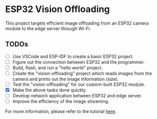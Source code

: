 # ESP32 Vision Offloading
This project targets efficient image offloading from an ESP32 camera module to the edge server through Wi-Fi.

## TODOs
- [ ] Use VSCode and ESP-IDF to create a basic ESP32 project.
- [ ] Figure out the connection between ESP32 and the programmer.
- [ ] Build, flash, and run a "hello world" project.
- [ ] Create the "vision-offloading" project which reads images from the camera and prints out the image information (size).
- [ ] Test the "vision-offloading" for our custom-built ESP32 module.
- [x] Make the above tasks done quickly.
- [ ] Develop network application between ESP32 and edge server.
- [ ] Improve the efficiency of the image streaming.

For more information, please refer to the tutorial [here](tutorial.md).